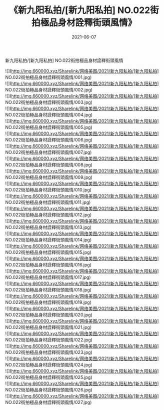 ﻿---
layout: post
title:  《新九阳私拍/[新九阳私拍] NO.022街拍極品身材詮釋街頭風情》
date:   2021-06-07
img: http://img.660000.xyz/Sharelink/网络美图/2021/新九阳私拍/[新九阳私拍] NO.022街拍極品身材詮釋街頭風情/000.jpg
categories: [美女, 清纯, 唯美]
---

新九阳私拍/[新九阳私拍] NO.022街拍極品身材詮釋街頭風情

 ![](http://img.660000.xyz/Sharelink/网络美图/2021/新九阳私拍/[新九阳私拍] NO.022街拍極品身材詮釋街頭風情/001.jpg) <br>![](http://img.660000.xyz/Sharelink/网络美图/2021/新九阳私拍/[新九阳私拍] NO.022街拍極品身材詮釋街頭風情/002.jpg) <br>![](http://img.660000.xyz/Sharelink/网络美图/2021/新九阳私拍/[新九阳私拍] NO.022街拍極品身材詮釋街頭風情/003.jpg) <br>![](http://img.660000.xyz/Sharelink/网络美图/2021/新九阳私拍/[新九阳私拍] NO.022街拍極品身材詮釋街頭風情/004.jpg) <br>![](http://img.660000.xyz/Sharelink/网络美图/2021/新九阳私拍/[新九阳私拍] NO.022街拍極品身材詮釋街頭風情/005.jpg) <br>![](http://img.660000.xyz/Sharelink/网络美图/2021/新九阳私拍/[新九阳私拍] NO.022街拍極品身材詮釋街頭風情/006.jpg) <br>![](http://img.660000.xyz/Sharelink/网络美图/2021/新九阳私拍/[新九阳私拍] NO.022街拍極品身材詮釋街頭風情/007.jpg) <br>![](http://img.660000.xyz/Sharelink/网络美图/2021/新九阳私拍/[新九阳私拍] NO.022街拍極品身材詮釋街頭風情/008.jpg) <br>![](http://img.660000.xyz/Sharelink/网络美图/2021/新九阳私拍/[新九阳私拍] NO.022街拍極品身材詮釋街頭風情/009.jpg) <br>![](http://img.660000.xyz/Sharelink/网络美图/2021/新九阳私拍/[新九阳私拍] NO.022街拍極品身材詮釋街頭風情/010.jpg) <br>![](http://img.660000.xyz/Sharelink/网络美图/2021/新九阳私拍/[新九阳私拍] NO.022街拍極品身材詮釋街頭風情/011.jpg) <br>![](http://img.660000.xyz/Sharelink/网络美图/2021/新九阳私拍/[新九阳私拍] NO.022街拍極品身材詮釋街頭風情/012.jpg) <br>![](http://img.660000.xyz/Sharelink/网络美图/2021/新九阳私拍/[新九阳私拍] NO.022街拍極品身材詮釋街頭風情/013.jpg) <br>![](http://img.660000.xyz/Sharelink/网络美图/2021/新九阳私拍/[新九阳私拍] NO.022街拍極品身材詮釋街頭風情/014.jpg) <br>![](http://img.660000.xyz/Sharelink/网络美图/2021/新九阳私拍/[新九阳私拍] NO.022街拍極品身材詮釋街頭風情/015.jpg) <br>![](http://img.660000.xyz/Sharelink/网络美图/2021/新九阳私拍/[新九阳私拍] NO.022街拍極品身材詮釋街頭風情/016.jpg) <br>![](http://img.660000.xyz/Sharelink/网络美图/2021/新九阳私拍/[新九阳私拍] NO.022街拍極品身材詮釋街頭風情/017.jpg) <br>![](http://img.660000.xyz/Sharelink/网络美图/2021/新九阳私拍/[新九阳私拍] NO.022街拍極品身材詮釋街頭風情/018.jpg) <br>![](http://img.660000.xyz/Sharelink/网络美图/2021/新九阳私拍/[新九阳私拍] NO.022街拍極品身材詮釋街頭風情/019.jpg) <br>![](http://img.660000.xyz/Sharelink/网络美图/2021/新九阳私拍/[新九阳私拍] NO.022街拍極品身材詮釋街頭風情/020.jpg) <br>![](http://img.660000.xyz/Sharelink/网络美图/2021/新九阳私拍/[新九阳私拍] NO.022街拍極品身材詮釋街頭風情/021.jpg) <br>![](http://img.660000.xyz/Sharelink/网络美图/2021/新九阳私拍/[新九阳私拍] NO.022街拍極品身材詮釋街頭風情/022.jpg) <br>![](http://img.660000.xyz/Sharelink/网络美图/2021/新九阳私拍/[新九阳私拍] NO.022街拍極品身材詮釋街頭風情/023.jpg) <br>![](http://img.660000.xyz/Sharelink/网络美图/2021/新九阳私拍/[新九阳私拍] NO.022街拍極品身材詮釋街頭風情/024.jpg) <br>![](http://img.660000.xyz/Sharelink/网络美图/2021/新九阳私拍/[新九阳私拍] NO.022街拍極品身材詮釋街頭風情/025.jpg) <br>![](http://img.660000.xyz/Sharelink/网络美图/2021/新九阳私拍/[新九阳私拍] NO.022街拍極品身材詮釋街頭風情/026.jpg) <br>![](http://img.660000.xyz/Sharelink/网络美图/2021/新九阳私拍/[新九阳私拍] NO.022街拍極品身材詮釋街頭風情/027.jpg) <br>
